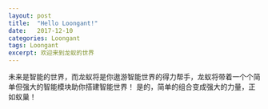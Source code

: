 ```yaml
---
layout: post
title:  "Hello Loongant!"
date:   2017-12-10
categories: Loongant
tags: Loongant
excerpt: 欢迎来到龙蚁的世界
---
```


未来是智能的世界，而龙蚁将是你遨游智能世界的得力帮手，龙蚁将带着一个个简单但强大的智能模块助你搭建智能世界！
是的，简单的组合变成强大的力量，正如蚁巢！
